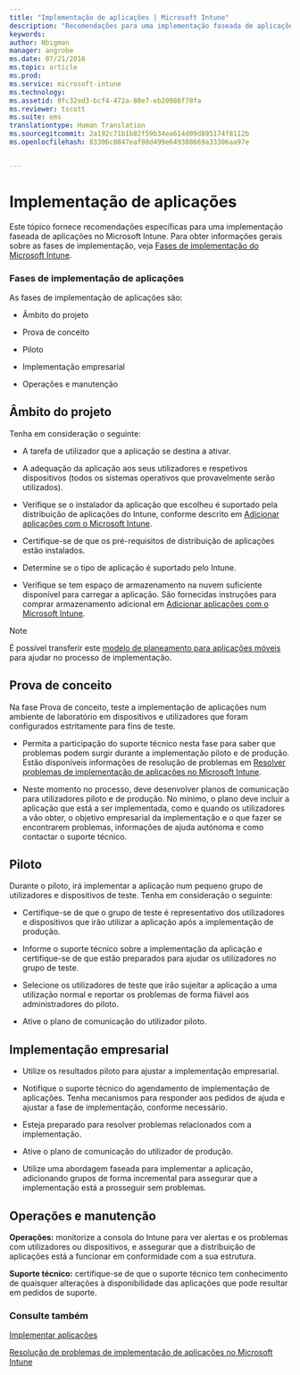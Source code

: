 ```yaml
---
title: "Implementação de aplicações | Microsoft Intune"
description: "Recomendações para uma implementação faseada de aplicações no Microsoft Intune."
keywords: 
author: Nbigman
manager: angrobe
ms.date: 07/21/2016
ms.topic: article
ms.prod: 
ms.service: microsoft-intune
ms.technology: 
ms.assetid: 0fc32ed3-bcf4-472a-80e7-eb20986f78fa
ms.reviewer: tscott
ms.suite: ems
translationtype: Human Translation
ms.sourcegitcommit: 2a192c71b1b82f59b34ea614d09d895174f8112b
ms.openlocfilehash: 83306c0847eaf98d499e649308669a33306aa97e


---
```


# Implementação de aplicações
Este tópico fornece recomendações específicas para uma implementação faseada de aplicações no Microsoft Intune. Para obter informações gerais sobre as fases de implementação, veja [Fases de implementação do Microsoft Intune](rollout-phases-for-microsoft-intune-deployment.md).

### Fases de implementação de aplicações
As fases de implementação de aplicações são:

-   Âmbito do projeto

-   Prova de conceito

-   Piloto

-   Implementação empresarial

-   Operações e manutenção

## Âmbito do projeto
Tenha em consideração o seguinte:

-   A tarefa de utilizador que a aplicação se destina a ativar.

-   A adequação da aplicação aos seus utilizadores e respetivos dispositivos (todos os sistemas operativos que provavelmente serão utilizados).

-   Verifique se o instalador da aplicação que escolheu é suportado pela distribuição de aplicações do Intune, conforme descrito em [Adicionar aplicações com o Microsoft Intune](/intune/deploy-use/add-apps).

-   Certifique-se de que os pré-requisitos de distribuição de aplicações estão instalados. <!---, as described in [Plan for app deployment in Microsoft Intune](plan-for-app-deployment-in-microsoft-intune.md).--->

-   Determine se o tipo de aplicação é suportado pelo Intune.

-   Verifique se tem espaço de armazenamento na nuvem suficiente disponível para carregar a aplicação. São fornecidas instruções para comprar armazenamento adicional em [Adicionar aplicações com o Microsoft Intune](/intune/deploy-use/add-apps).

> [!NOTE]           
> É possível transferir este [modelo de planeamento para aplicações móveis](https://gallery.technet.microsoft.com/Mobile-app-planning-18689d59) para ajudar no processo de implementação.

## Prova de conceito
Na fase Prova de conceito, teste a implementação de aplicações num ambiente de laboratório em dispositivos e utilizadores que foram configurados estritamente para fins de teste.

-   Permita a participação do suporte técnico nesta fase para saber que problemas podem surgir durante a implementação piloto e de produção. Estão disponíveis informações de resolução de problemas em [Resolver problemas de implementação de aplicações no Microsoft Intune](/intune/troubleshoot/troubleshoot-app-deployment-problems-in-microsoft-intune).

-   Neste momento no processo, deve desenvolver planos de comunicação para utilizadores piloto e de produção. No mínimo, o plano deve incluir a aplicação que está a ser implementada, como e quando os utilizadores a vão obter, o objetivo empresarial da implementação e o que fazer se encontrarem problemas, informações de ajuda autónoma e como contactar o suporte técnico.

## Piloto
Durante o piloto, irá implementar a aplicação num pequeno grupo de utilizadores e dispositivos de teste. Tenha em consideração o seguinte:

-   Certifique-se de que o grupo de teste é representativo dos utilizadores e dispositivos que irão utilizar a aplicação após a implementação de produção.

-   Informe o suporte técnico sobre a implementação da aplicação e certifique-se de que estão preparados para ajudar os utilizadores no grupo de teste.

-   Selecione os utilizadores de teste que irão sujeitar a aplicação a uma utilização normal e reportar os problemas de forma fiável aos administradores do piloto.

-   Ative o plano de comunicação do utilizador piloto.

## Implementação empresarial

-   Utilize os resultados piloto para ajustar a implementação empresarial.

-   Notifique o suporte técnico do agendamento de implementação de aplicações. Tenha mecanismos para responder aos pedidos de ajuda e ajustar a fase de implementação, conforme necessário.

-   Esteja preparado para resolver problemas relacionados com a implementação.

-   Ative o plano de comunicação do utilizador de produção.

-   Utilize uma abordagem faseada para implementar a aplicação, adicionando grupos de forma incremental para assegurar que a implementação está a prosseguir sem problemas.

## Operações e manutenção
**Operações:** monitorize a consola do Intune para ver alertas e os problemas com utilizadores ou dispositivos, e assegurar que a distribuição de aplicações está a funcionar em conformidade com a sua estrutura.

**Suporte técnico:** certifique-se de que o suporte técnico tem conhecimento de quaisquer alterações à disponibilidade das aplicações que pode resultar em pedidos de suporte.

### Consulte também
[Implementar aplicações](/intune/deploy-use/deploy-apps)

[Resolução de problemas de implementação de aplicações no Microsoft Intune](/intune/troubleshoot/troubleshoot-app-deployment-problems-in-microsoft-intune)



<!--HONumber=Jul16_HO4-->


